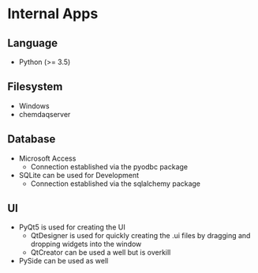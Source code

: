 # Internal Apps

## Language
- Python (>= 3.5)

## Filesystem
- Windows
- chemdaqserver

## Database
- Microsoft Access
  - Connection established via the pyodbc package
- SQLite can be used for Development
  - Connection established via the sqlalchemy package

## UI
- PyQt5 is used for creating the UI
  - QtDesigner is used for quickly creating the .ui files by dragging and dropping widgets into the window
  - QtCreator can be used a well but is overkill
- PySide can be used as well

